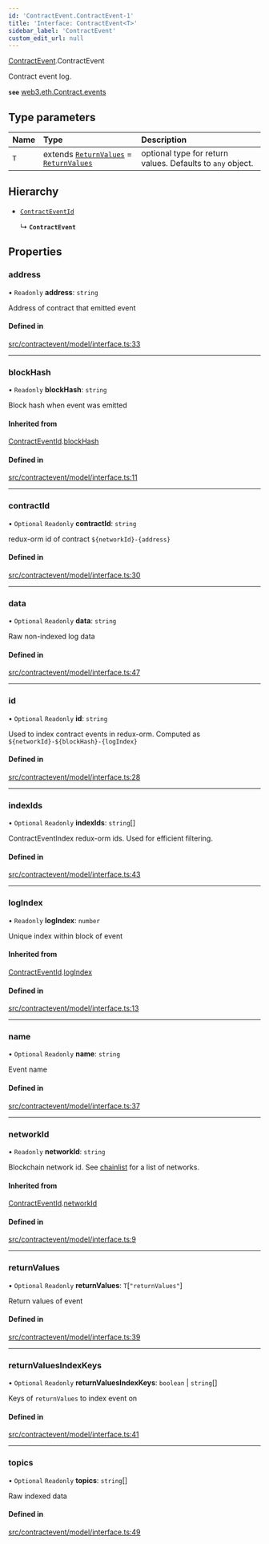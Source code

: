 ```yaml
---
id: 'ContractEvent.ContractEvent-1'
title: 'Interface: ContractEvent<T>'
sidebar_label: 'ContractEvent'
custom_edit_url: null
---
```


[ContractEvent](../namespaces/ContractEvent.md).ContractEvent

Contract event log.

**`see`** [web3.eth.Contract.events](https://web3js.readthedocs.io/en/v1.5.2/web3-eth-contract.html#events)

## Type parameters

| Name | Type                                                                                                      | Description                                                |
| :--- | :-------------------------------------------------------------------------------------------------------- | :--------------------------------------------------------- |
| `T`  | extends [`ReturnValues`](ContractEvent.ReturnValues.md) = [`ReturnValues`](ContractEvent.ReturnValues.md) | optional type for return values. Defaults to `any` object. |

## Hierarchy

-   [`ContractEventId`](ContractEvent.ContractEventId.md)

    ↳ **`ContractEvent`**

## Properties

### address

• `Readonly` **address**: `string`

Address of contract that emitted event

#### Defined in

[src/contractevent/model/interface.ts:33](https://github.com/leovigna/web3-redux/blob/cff01f0/src/contractevent/model/interface.ts#L33)

---

### blockHash

• `Readonly` **blockHash**: `string`

Block hash when event was emitted

#### Inherited from

[ContractEventId](ContractEvent.ContractEventId.md).[blockHash](ContractEvent.ContractEventId.md#blockhash)

#### Defined in

[src/contractevent/model/interface.ts:11](https://github.com/leovigna/web3-redux/blob/cff01f0/src/contractevent/model/interface.ts#L11)

---

### contractId

• `Optional` `Readonly` **contractId**: `string`

redux-orm id of contract `${networkId}-{address}`

#### Defined in

[src/contractevent/model/interface.ts:30](https://github.com/leovigna/web3-redux/blob/cff01f0/src/contractevent/model/interface.ts#L30)

---

### data

• `Optional` `Readonly` **data**: `string`

Raw non-indexed log data

#### Defined in

[src/contractevent/model/interface.ts:47](https://github.com/leovigna/web3-redux/blob/cff01f0/src/contractevent/model/interface.ts#L47)

---

### id

• `Optional` `Readonly` **id**: `string`

Used to index contract events in redux-orm. Computed as `${networkId}-${blockHash}-{logIndex}`

#### Defined in

[src/contractevent/model/interface.ts:28](https://github.com/leovigna/web3-redux/blob/cff01f0/src/contractevent/model/interface.ts#L28)

---

### indexIds

• `Optional` `Readonly` **indexIds**: `string`[]

ContractEventIndex redux-orm ids. Used for efficient filtering.

#### Defined in

[src/contractevent/model/interface.ts:43](https://github.com/leovigna/web3-redux/blob/cff01f0/src/contractevent/model/interface.ts#L43)

---

### logIndex

• `Readonly` **logIndex**: `number`

Unique index within block of event

#### Inherited from

[ContractEventId](ContractEvent.ContractEventId.md).[logIndex](ContractEvent.ContractEventId.md#logindex)

#### Defined in

[src/contractevent/model/interface.ts:13](https://github.com/leovigna/web3-redux/blob/cff01f0/src/contractevent/model/interface.ts#L13)

---

### name

• `Optional` `Readonly` **name**: `string`

Event name

#### Defined in

[src/contractevent/model/interface.ts:37](https://github.com/leovigna/web3-redux/blob/cff01f0/src/contractevent/model/interface.ts#L37)

---

### networkId

• `Readonly` **networkId**: `string`

Blockchain network id.
See [chainlist](https://chainlist.org/) for a list of networks.

#### Inherited from

[ContractEventId](ContractEvent.ContractEventId.md).[networkId](ContractEvent.ContractEventId.md#networkid)

#### Defined in

[src/contractevent/model/interface.ts:9](https://github.com/leovigna/web3-redux/blob/cff01f0/src/contractevent/model/interface.ts#L9)

---

### returnValues

• `Optional` `Readonly` **returnValues**: `T`[``"returnValues"``]

Return values of event

#### Defined in

[src/contractevent/model/interface.ts:39](https://github.com/leovigna/web3-redux/blob/cff01f0/src/contractevent/model/interface.ts#L39)

---

### returnValuesIndexKeys

• `Optional` `Readonly` **returnValuesIndexKeys**: `boolean` \| `string`[]

Keys of `returnValues` to index event on

#### Defined in

[src/contractevent/model/interface.ts:41](https://github.com/leovigna/web3-redux/blob/cff01f0/src/contractevent/model/interface.ts#L41)

---

### topics

• `Optional` `Readonly` **topics**: `string`[]

Raw indexed data

#### Defined in

[src/contractevent/model/interface.ts:49](https://github.com/leovigna/web3-redux/blob/cff01f0/src/contractevent/model/interface.ts#L49)
